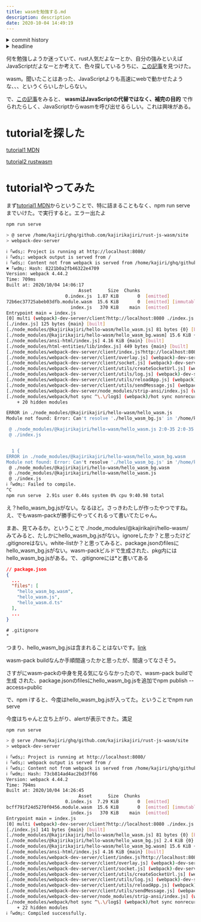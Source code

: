 ```yaml
---
title: wasmを勉強する.md
description: description
date: 2020-10-04 14:49:19
---
```

<!-- history area start -->
<details><summary>commit history</summary><div><ol>

</ol></div></details>
<!-- history area end -->
<!-- toc area start -->
<details><summary>headline</summary><div>
<!-- START doctoc generated TOC please keep comment here to allow auto update -->
<!-- DON'T EDIT THIS SECTION, INSTEAD RE-RUN doctoc TO UPDATE -->


- [tutorialを探した](#tutorial%E3%82%92%E6%8E%A2%E3%81%97%E3%81%9F)
- [tutorialやってみた](#tutorial%E3%82%84%E3%81%A3%E3%81%A6%E3%81%BF%E3%81%9F)

<!-- END doctoc generated TOC please keep comment here to allow auto update -->

</div></details>

<!-- toc area end -->
何を勉強しようか迷っていて、rust人気だよなーとか、自分の強みといえばJavaScriptだよなーとか考えて、色々探しているうちに、[この記事](qiita1)を見つけた。

wasm。聞いたことはあった、JavaScriptよりも高速にwebで動かせたような、、、というくらいしかしらない。

で、[この記事](qiita2)をみると、 **wasmはJavaScriptの代替ではなく、補完の目的** で作られたらしく、JavaScriptからwasmを呼び出せるらしい。これは興味がある。

# tutorialを探した

[tutorial1 MDN](MDNwasm)

[tutorial2 rustwasm](rustwasm.github.io)

# tutorialやってみた



まず[tutorial1 MDN](MDNwasm)からということで、特に詰まることもなく、npm run serveまでいけた。で実行すると。エラー出たよ

```bash
npm run serve

> @ serve /home/kajiri/ghq/github.com/kajirikajiri/rust-js-wasm/site
> webpack-dev-server

ℹ ｢wds｣: Project is running at http://localhost:8080/
ℹ ｢wds｣: webpack output is served from /
ℹ ｢wds｣: Content not from webpack is served from /home/kajiri/ghq/github.com/kajirikajiri/rust-js-wasm/site
✖ ｢wdm｣: Hash: 8221b0a2fb46322e4709
Version: webpack 4.44.2
Time: 709ms
Built at: 2020/10/04 14:06:17
                           Asset      Size  Chunks                         Chunk Names
                      0.index.js  1.87 KiB       0  [emitted]
72b6ec37725abeb03dfb.module.wasm  15.6 KiB       0  [emitted] [immutable]
                        index.js   370 KiB    main  [emitted]              main
Entrypoint main = index.js
[0] multi (webpack)-dev-server/client?http://localhost:8080 ./index.js 40 bytes {main} [built]
[./index.js] 125 bytes {main} [built]
[./node_modules/@kajirikajiri/hello-wasm/hello_wasm.js] 81 bytes {0} [built]
[./node_modules/@kajirikajiri/hello-wasm/hello_wasm_bg.wasm] 15.6 KiB {0} [built]
[./node_modules/ansi-html/index.js] 4.16 KiB {main} [built]
[./node_modules/html-entities/lib/index.js] 449 bytes {main} [built]
[./node_modules/webpack-dev-server/client/index.js?http://localhost:8080] (webpack)-dev-server/client?http://localhost:8080 4.29 KiB {main} [built]
[./node_modules/webpack-dev-server/client/overlay.js] (webpack)-dev-server/client/overlay.js 3.51 KiB {main} [built]
[./node_modules/webpack-dev-server/client/socket.js] (webpack)-dev-server/client/socket.js 1.53 KiB {main} [built]
[./node_modules/webpack-dev-server/client/utils/createSocketUrl.js] (webpack)-dev-server/client/utils/createSocketUrl.js 2.91 KiB {main} [built]
[./node_modules/webpack-dev-server/client/utils/log.js] (webpack)-dev-server/client/utils/log.js 964 bytes {main} [built]
[./node_modules/webpack-dev-server/client/utils/reloadApp.js] (webpack)-dev-server/client/utils/reloadApp.js 1.59 KiB {main} [built]
[./node_modules/webpack-dev-server/client/utils/sendMessage.js] (webpack)-dev-server/client/utils/sendMessage.js 402 bytes {main} [built]
[./node_modules/webpack-dev-server/node_modules/strip-ansi/index.js] (webpack)-dev-server/node_modules/strip-ansi/index.js 161 bytes {main} [built]
[./node_modules/webpack/hot sync ^\.\/log$] (webpack)/hot sync nonrecursive ^\.\/log$ 170 bytes {main} [built]
    + 20 hidden modules

ERROR in ./node_modules/@kajirikajiri/hello-wasm/hello_wasm.js
Module not found: Error: Can't resolve './hello_wasm_bg.js' in '/home/kajiri/ghq/github.com/kajirikajiri/rust-js-wasm/site/node_modules/@kajirikajiri/hello-wasm'

 @ ./node_modules/@kajirikajiri/hello-wasm/hello_wasm.js 2:0-35 2:0-35
 @ ./index.js


  1 {
ERROR in ./node_modules/@kajirikajiri/hello-wasm/hello_wasm_bg.wasm
Module not found: Error: Can't resolve './hello_wasm_bg.js' in '/home/kajiri/ghq/github.com/kajirikajiri/rust-js-wasm/site/node_modules/@kajirikajiri/hello-wasm'
 @ ./node_modules/@kajirikajiri/hello-wasm/hello_wasm_bg.wasm
 @ ./node_modules/@kajirikajiri/hello-wasm/hello_wasm.js
 @ ./index.js
ℹ ｢wdm｣: Failed to compile.
^C
npm run serve  2.91s user 0.44s system 0% cpu 9:40.98 total
```

え？hello_wasm_bg.jsがない。なるほど。さっきわたしが作ったやつですね。え、でもwasm-packが勝手にやってくれるって書いてたじゃん。

まあ、見てみるか。ということで ./node_modules/@kajirikajiri/hello-wasm/ みてみると、たしかにhello_wasm_bg.jsがない。ignoreしたか？と思ったけど .gitignoreはない。white-listか？と思ってみると、package.jsonのfilesにhello_wasm_bg.jsがない。wasm-packビルドで生成された、pkg内にはhello_wasm_bg.jsがある。で、.gitignoreには*と書いてある

```json
// package.json
{
  ...
  "files": [
    "hello_wasm_bg.wasm",
    "hello_wasm.js",
    "hello_wasm.d.ts"
  ],
  ...
}
```

```
# .gitignore
*
```

つまり、hello_wasm_bg.jsは含まれることはないです。[link](https://zellwk.com/blog/ignoring-files-from-npm-package/)

wasm-pack buildなんか手順間違ったかと思ったが、間違ってなさそう。

さすがにwasm-packの中身を見る気にならなかったので、wasm-pack buildで生成
された、package.jsonのfilesにhello_wasm_bg.jsを追加でnpm publish --access=public

で、npm iすると、今度はhello_wasm_bg.jsが入ってた。ということでnpm run serve

今度はちゃんと立ち上がり、alertが表示できた。満足

```bash
npm run serve

> @ serve /home/kajiri/ghq/github.com/kajirikajiri/rust-js-wasm/site
> webpack-dev-server

ℹ ｢wds｣: Project is running at http://localhost:8080/
ℹ ｢wds｣: webpack output is served from /
ℹ ｢wds｣: Content not from webpack is served from /home/kajiri/ghq/github.com/kajirikajiri/rust-js-wasm/site
ℹ ｢wdm｣: Hash: 73cb814ad4ac2bd3ff66
Version: webpack 4.44.2
Time: 794ms
Built at: 2020/10/04 14:26:45
                           Asset      Size  Chunks                         Chunk Names
                      0.index.js  7.29 KiB       0  [emitted]
bcff791f24d5270f0456.module.wasm  15.6 KiB       0  [emitted] [immutable]
                        index.js   370 KiB    main  [emitted]              main
Entrypoint main = index.js
[0] multi (webpack)-dev-server/client?http://localhost:8080 ./index.js 40 bytes {main} [built]
[./index.js] 141 bytes {main} [built]
[./node_modules/@kajirikajiri/hello-wasm/hello_wasm.js] 81 bytes {0} [built]
[./node_modules/@kajirikajiri/hello-wasm/hello_wasm_bg.js] 2.4 KiB {0} [built]
[./node_modules/@kajirikajiri/hello-wasm/hello_wasm_bg.wasm] 15.6 KiB {0} [built]
[./node_modules/ansi-html/index.js] 4.16 KiB {main} [built]
[./node_modules/webpack-dev-server/client/index.js?http://localhost:8080] (webpack)-dev-server/client?http://localhost:8080 4.29 KiB {main} [built]
[./node_modules/webpack-dev-server/client/overlay.js] (webpack)-dev-server/client/overlay.js 3.51 KiB {main} [built]
[./node_modules/webpack-dev-server/client/socket.js] (webpack)-dev-server/client/socket.js 1.53 KiB {main} [built]
[./node_modules/webpack-dev-server/client/utils/createSocketUrl.js] (webpack)-dev-server/client/utils/createSocketUrl.js 2.91 KiB {main} [built]
[./node_modules/webpack-dev-server/client/utils/log.js] (webpack)-dev-server/client/utils/log.js 964 bytes {main} [built]
[./node_modules/webpack-dev-server/client/utils/reloadApp.js] (webpack)-dev-server/client/utils/reloadApp.js 1.59 KiB {main} [built]
[./node_modules/webpack-dev-server/client/utils/sendMessage.js] (webpack)-dev-server/client/utils/sendMessage.js 402 bytes {main} [built]
[./node_modules/webpack-dev-server/node_modules/strip-ansi/index.js] (webpack)-dev-server/node_modules/strip-ansi/index.js 161 bytes {main} [built]
[./node_modules/webpack/hot sync ^\.\/log$] (webpack)/hot sync nonrecursive ^\.\/log$ 170 bytes {main} [built]
    + 22 hidden modules
ℹ ｢wdm｣: Compiled successfully.
```

[qiita1]:https://qiita.com/tatsuya6501/items/f13582103a65aa24e5b9#web%E7%B3%BB%E3%81%9D%E3%81%AE2

[qiita2]:https://qiita.com/ShuntaShirai/items/3ac92412720789576f22#javascript%E3%81%A8%E3%81%AE%E9%96%A2%E4%BF%82

[rustwasm.github.io]: https://rustwasm.github.io/book/game-of-life/introduction.html

[MDNwasm]: https://developer.mozilla.org/ja/docs/WebAssembly/Rust_to_wasm
